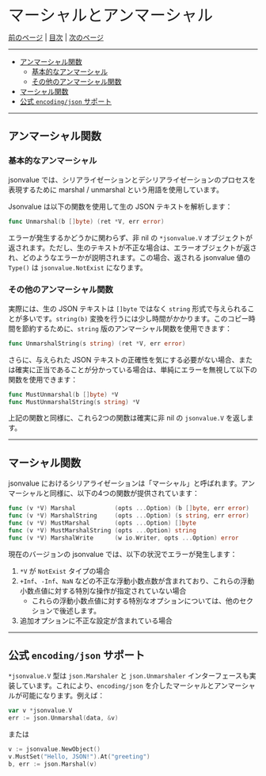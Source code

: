 <font size=6>マーシャルとアンマーシャル</font>

[前のページ](./04_get.md) | [目次](./README.md) | [次のページ](./06_import_export.md)

---

- [アンマーシャル関数](#アンマーシャル関数)
  - [基本的なアンマーシャル](#基本的なアンマーシャル)
  - [その他のアンマーシャル関数](#その他のアンマーシャル関数)
- [マーシャル関数](#マーシャル関数)
- [公式 `encoding/json` サポート](#公式-encodingjson-サポート)

---

## アンマーシャル関数

### 基本的なアンマーシャル

jsonvalue では、シリアライゼーションとデシリアライゼーションのプロセスを表現するために marshal / unmarshal という用語を使用しています。

Jsonvalue は以下の関数を使用して生の JSON テキストを解析します：

```go
func Unmarshal(b []byte) (ret *V, err error)
```

エラーが発生するかどうかに関わらず、非 nil の `*jsonvalue.V` オブジェクトが返されます。ただし、生のテキストが不正な場合は、エラーオブジェクトが返され、どのようなエラーかが説明されます。この場合、返される jsonvalue 値の `Type()` は `jsonvalue.NotExist` になります。

### その他のアンマーシャル関数

実際には、生の JSON テキストは `[]byte` ではなく `string` 形式で与えられることが多いです。`string(b)` 変換を行うには少し時間がかかります。このコピー時間を節約するために、`string` 版のアンマーシャル関数を使用できます：

```go
func UnmarshalString(s string) (ret *V, err error)
```

さらに、与えられた JSON テキストの正確性を気にする必要がない場合、または確実に正当であることが分かっている場合は、単純にエラーを無視して以下の関数を使用できます：

```go
func MustUnmarshal(b []byte) *V
func MustUnmarshalString(s string) *V
```

上記の関数と同様に、これら2つの関数は確実に非 nil の `jsonvalue.V` を返します。

---

## マーシャル関数

jsonvalue におけるシリアライゼーションは「マーシャル」と呼ばれます。アンマーシャルと同様に、以下の4つの関数が提供されています：

```go
func (v *V) Marshal           (opts ...Option) (b []byte, err error)
func (v *V) MarshalString     (opts ...Option) (s string, err error)
func (v *V) MustMarshal       (opts ...Option) []byte
func (v *V) MustMarshalString (opts ...Option) string
func (v *V) MarshalWrite      (w io.Writer, opts ...Option) error
```

現在のバージョンの jsonvalue では、以下の状況でエラーが発生します：

1. `*V` が `NotExist` タイプの場合
2. `+Inf`、`-Inf`、`NaN` などの不正な浮動小数点数が含まれており、これらの浮動小数点値に対する特別な操作が指定されていない場合
   - これらの浮動小数点値に対する特別なオプションについては、他のセクションで後述します。
3. 追加オプションに不正な設定が含まれている場合

---

## 公式 `encoding/json` サポート

`*jsonvalue.V` 型は `json.Marshaler` と `json.Unmarshaler` インターフェースも実装しています。これにより、`encoding/json` を介したマーシャルとアンマーシャルが可能になります。例えば：

```go
var v *jsonvalue.V
err := json.Unmarshal(data, &v)
```

または

```go
v := jsonvalue.NewObject()
v.MustSet("Hello, JSON!").At("greeting")
b, err := json.Marshal(v)
```

